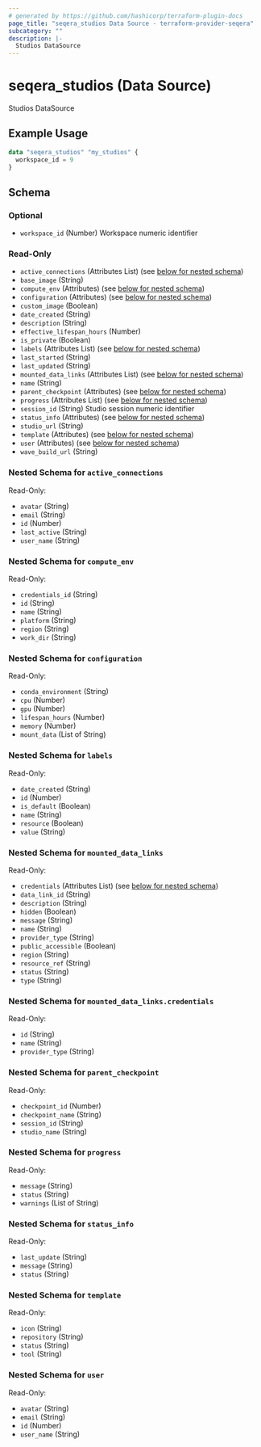 ```yaml
---
# generated by https://github.com/hashicorp/terraform-plugin-docs
page_title: "seqera_studios Data Source - terraform-provider-seqera"
subcategory: ""
description: |-
  Studios DataSource
---
```


# seqera_studios (Data Source)

Studios DataSource

## Example Usage

```terraform
data "seqera_studios" "my_studios" {
  workspace_id = 9
}
```

<!-- schema generated by tfplugindocs -->
## Schema

### Optional

- `workspace_id` (Number) Workspace numeric identifier

### Read-Only

- `active_connections` (Attributes List) (see [below for nested schema](#nestedatt--active_connections))
- `base_image` (String)
- `compute_env` (Attributes) (see [below for nested schema](#nestedatt--compute_env))
- `configuration` (Attributes) (see [below for nested schema](#nestedatt--configuration))
- `custom_image` (Boolean)
- `date_created` (String)
- `description` (String)
- `effective_lifespan_hours` (Number)
- `is_private` (Boolean)
- `labels` (Attributes List) (see [below for nested schema](#nestedatt--labels))
- `last_started` (String)
- `last_updated` (String)
- `mounted_data_links` (Attributes List) (see [below for nested schema](#nestedatt--mounted_data_links))
- `name` (String)
- `parent_checkpoint` (Attributes) (see [below for nested schema](#nestedatt--parent_checkpoint))
- `progress` (Attributes List) (see [below for nested schema](#nestedatt--progress))
- `session_id` (String) Studio session numeric identifier
- `status_info` (Attributes) (see [below for nested schema](#nestedatt--status_info))
- `studio_url` (String)
- `template` (Attributes) (see [below for nested schema](#nestedatt--template))
- `user` (Attributes) (see [below for nested schema](#nestedatt--user))
- `wave_build_url` (String)

<a id="nestedatt--active_connections"></a>
### Nested Schema for `active_connections`

Read-Only:

- `avatar` (String)
- `email` (String)
- `id` (Number)
- `last_active` (String)
- `user_name` (String)


<a id="nestedatt--compute_env"></a>
### Nested Schema for `compute_env`

Read-Only:

- `credentials_id` (String)
- `id` (String)
- `name` (String)
- `platform` (String)
- `region` (String)
- `work_dir` (String)


<a id="nestedatt--configuration"></a>
### Nested Schema for `configuration`

Read-Only:

- `conda_environment` (String)
- `cpu` (Number)
- `gpu` (Number)
- `lifespan_hours` (Number)
- `memory` (Number)
- `mount_data` (List of String)


<a id="nestedatt--labels"></a>
### Nested Schema for `labels`

Read-Only:

- `date_created` (String)
- `id` (Number)
- `is_default` (Boolean)
- `name` (String)
- `resource` (Boolean)
- `value` (String)


<a id="nestedatt--mounted_data_links"></a>
### Nested Schema for `mounted_data_links`

Read-Only:

- `credentials` (Attributes List) (see [below for nested schema](#nestedatt--mounted_data_links--credentials))
- `data_link_id` (String)
- `description` (String)
- `hidden` (Boolean)
- `message` (String)
- `name` (String)
- `provider_type` (String)
- `public_accessible` (Boolean)
- `region` (String)
- `resource_ref` (String)
- `status` (String)
- `type` (String)

<a id="nestedatt--mounted_data_links--credentials"></a>
### Nested Schema for `mounted_data_links.credentials`

Read-Only:

- `id` (String)
- `name` (String)
- `provider_type` (String)



<a id="nestedatt--parent_checkpoint"></a>
### Nested Schema for `parent_checkpoint`

Read-Only:

- `checkpoint_id` (Number)
- `checkpoint_name` (String)
- `session_id` (String)
- `studio_name` (String)


<a id="nestedatt--progress"></a>
### Nested Schema for `progress`

Read-Only:

- `message` (String)
- `status` (String)
- `warnings` (List of String)


<a id="nestedatt--status_info"></a>
### Nested Schema for `status_info`

Read-Only:

- `last_update` (String)
- `message` (String)
- `status` (String)


<a id="nestedatt--template"></a>
### Nested Schema for `template`

Read-Only:

- `icon` (String)
- `repository` (String)
- `status` (String)
- `tool` (String)


<a id="nestedatt--user"></a>
### Nested Schema for `user`

Read-Only:

- `avatar` (String)
- `email` (String)
- `id` (Number)
- `user_name` (String)
